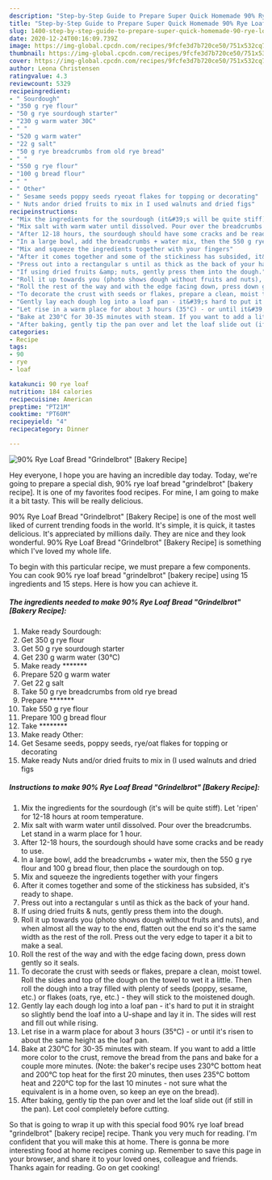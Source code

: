 ```yaml
---
description: "Step-by-Step Guide to Prepare Super Quick Homemade 90% Rye Loaf Bread &amp;#34;Grindelbrot&amp;#34; [Bakery Recipe]"
title: "Step-by-Step Guide to Prepare Super Quick Homemade 90% Rye Loaf Bread &amp;#34;Grindelbrot&amp;#34; [Bakery Recipe]"
slug: 1400-step-by-step-guide-to-prepare-super-quick-homemade-90-rye-loaf-bread-and-34-grindelbrot-and-34-bakery-recipe
date: 2020-12-24T00:16:09.739Z
image: https://img-global.cpcdn.com/recipes/9fcfe3d7b720ce50/751x532cq70/90-rye-loaf-bread-grindelbrot-bakery-recipe-recipe-main-photo.jpg
thumbnail: https://img-global.cpcdn.com/recipes/9fcfe3d7b720ce50/751x532cq70/90-rye-loaf-bread-grindelbrot-bakery-recipe-recipe-main-photo.jpg
cover: https://img-global.cpcdn.com/recipes/9fcfe3d7b720ce50/751x532cq70/90-rye-loaf-bread-grindelbrot-bakery-recipe-recipe-main-photo.jpg
author: Leona Christensen
ratingvalue: 4.3
reviewcount: 5329
recipeingredient:
- " Sourdough"
- "350 g rye flour"
- "50 g rye sourdough starter"
- "230 g warm water 30C"
- " "
- "520 g warm water"
- "22 g salt"
- "50 g rye breadcrumbs from old rye bread"
- " "
- "550 g rye flour"
- "100 g bread flour"
- " "
- " Other"
- " Sesame seeds poppy seeds ryeoat flakes for topping or decorating"
- " Nuts andor dried fruits to mix in I used walnuts and dried figs"
recipeinstructions:
- "Mix the ingredients for the sourdough (it&#39;s will be quite stiff). Let &#39;ripen&#39; for 12-18 hours at room temperature."
- "Mix salt with warm water until dissolved. Pour over the breadcrumbs. Let stand in a warm place for 1 hour."
- "After 12-18 hours, the sourdough should have some cracks and be ready to use."
- "In a large bowl, add the breadcrumbs + water mix, then the 550 g rye flour and 100 g bread flour, then place the sourdough on top."
- "Mix and squeeze the ingredients together with your fingers"
- "After it comes together and some of the stickiness has subsided, it&#39;s ready to shape."
- "Press out into a rectangular s until as thick as the back of your hand."
- "If using dried fruits &amp; nuts, gently press them into the dough."
- "Roll it up towards you (photo shows dough without fruits and nuts), and when almost all the way to the end, flatten out the end so it&#39;s the same width as the rest of the roll. Press out the very edge to taper it a bit to make a seal."
- "Roll the rest of the way and with the edge facing down, press down gently so it seals."
- "To decorate the crust with seeds or flakes, prepare a clean, moist towel. Roll the sides and top of the dough on the towel to wet it a little. Then roll the dough into a tray filled with plenty of seeds (poppy, sesame, etc.) or flakes (oats, rye, etc.) - they will stick to the moistened dough."
- "Gently lay each dough log into a loaf pan - it&#39;s hard to put it in straight so slightly bend the loaf into a U-shape and lay it in. The sides will rest and fill out while rising."
- "Let rise in a warm place for about 3 hours (35°C) - or until it&#39;s risen to about the same height as the loaf pan."
- "Bake at 230°C for 30-35 minutes with steam. If you want to add a little more color to the crust, remove the bread from the pans and bake for a couple more minutes.  (Note: the baker&#39;s recipe uses 230°C bottom heat and 200°C top heat for the first 20 minutes, then uses 235°C bottom heat and 220°C top for the last 10 minutes - not sure what the equivalent is in a home oven, so keep an eye on the bread)."
- "After baking, gently tip the pan over and let the loaf slide out (if still in the pan). Let cool completely before cutting."
categories:
- Recipe
tags:
- 90
- rye
- loaf

katakunci: 90 rye loaf 
nutrition: 184 calories
recipecuisine: American
preptime: "PT21M"
cooktime: "PT60M"
recipeyield: "4"
recipecategory: Dinner

---
```



![90% Rye Loaf Bread &#34;Grindelbrot&#34; [Bakery Recipe]](https://img-global.cpcdn.com/recipes/9fcfe3d7b720ce50/751x532cq70/90-rye-loaf-bread-grindelbrot-bakery-recipe-recipe-main-photo.jpg)

Hey everyone, I hope you are having an incredible day today. Today, we're going to prepare a special dish, 90% rye loaf bread &#34;grindelbrot&#34; [bakery recipe]. It is one of my favorites food recipes. For mine, I am going to make it a bit tasty. This will be really delicious.



90% Rye Loaf Bread &#34;Grindelbrot&#34; [Bakery Recipe] is one of the most well liked of current trending foods in the world. It's simple, it is quick, it tastes delicious. It's appreciated by millions daily. They are nice and they look wonderful. 90% Rye Loaf Bread &#34;Grindelbrot&#34; [Bakery Recipe] is something which I've loved my whole life.


To begin with this particular recipe, we must prepare a few components. You can cook 90% rye loaf bread &#34;grindelbrot&#34; [bakery recipe] using 15 ingredients and 15 steps. Here is how you can achieve it.

<!--inarticleads1-->

##### The ingredients needed to make 90% Rye Loaf Bread &#34;Grindelbrot&#34; [Bakery Recipe]:

1. Make ready  Sourdough:
1. Get 350 g rye flour
1. Get 50 g rye sourdough starter
1. Get 230 g warm water (30°C)
1. Make ready  *******
1. Prepare 520 g warm water
1. Get 22 g salt
1. Take 50 g rye breadcrumbs from old rye bread
1. Prepare  *******
1. Take 550 g rye flour
1. Prepare 100 g bread flour
1. Take  ********
1. Make ready  Other:
1. Get  Sesame seeds, poppy seeds, rye/oat flakes for topping or decorating
1. Make ready  Nuts and/or dried fruits to mix in (I used walnuts and dried figs




<!--inarticleads2-->

##### Instructions to make 90% Rye Loaf Bread &#34;Grindelbrot&#34; [Bakery Recipe]:

1. Mix the ingredients for the sourdough (it&#39;s will be quite stiff). Let &#39;ripen&#39; for 12-18 hours at room temperature.
1. Mix salt with warm water until dissolved. Pour over the breadcrumbs. Let stand in a warm place for 1 hour.
1. After 12-18 hours, the sourdough should have some cracks and be ready to use.
1. In a large bowl, add the breadcrumbs + water mix, then the 550 g rye flour and 100 g bread flour, then place the sourdough on top.
1. Mix and squeeze the ingredients together with your fingers
1. After it comes together and some of the stickiness has subsided, it&#39;s ready to shape.
1. Press out into a rectangular s until as thick as the back of your hand.
1. If using dried fruits &amp; nuts, gently press them into the dough.
1. Roll it up towards you (photo shows dough without fruits and nuts), and when almost all the way to the end, flatten out the end so it&#39;s the same width as the rest of the roll. Press out the very edge to taper it a bit to make a seal.
1. Roll the rest of the way and with the edge facing down, press down gently so it seals.
1. To decorate the crust with seeds or flakes, prepare a clean, moist towel. Roll the sides and top of the dough on the towel to wet it a little. Then roll the dough into a tray filled with plenty of seeds (poppy, sesame, etc.) or flakes (oats, rye, etc.) - they will stick to the moistened dough.
1. Gently lay each dough log into a loaf pan - it&#39;s hard to put it in straight so slightly bend the loaf into a U-shape and lay it in. The sides will rest and fill out while rising.
1. Let rise in a warm place for about 3 hours (35°C) - or until it&#39;s risen to about the same height as the loaf pan.
1. Bake at 230°C for 30-35 minutes with steam. If you want to add a little more color to the crust, remove the bread from the pans and bake for a couple more minutes.  (Note: the baker&#39;s recipe uses 230°C bottom heat and 200°C top heat for the first 20 minutes, then uses 235°C bottom heat and 220°C top for the last 10 minutes - not sure what the equivalent is in a home oven, so keep an eye on the bread).
1. After baking, gently tip the pan over and let the loaf slide out (if still in the pan). Let cool completely before cutting.




So that is going to wrap it up with this special food 90% rye loaf bread &#34;grindelbrot&#34; [bakery recipe] recipe. Thank you very much for reading. I'm confident that you will make this at home. There is gonna be more interesting food at home recipes coming up. Remember to save this page in your browser, and share it to your loved ones, colleague and friends. Thanks again for reading. Go on get cooking!
